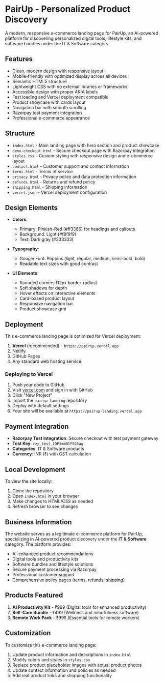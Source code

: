 # PairUp - Personalized Product Discovery

A modern, responsive e-commerce landing page for PairUp, an AI-powered platform for discovering personalized digital tools, lifestyle kits, and software bundles under the IT & Software category.

## Features

- Clean, modern design with responsive layout
- Mobile-friendly with optimized display across all devices
- Semantic HTML5 structure
- Lightweight CSS with no external libraries or frameworks
- Accessible design with proper ARIA labels
- Fast loading and Vercel deployment compatible
- Product showcase with cards layout
- Navigation bar with smooth scrolling
- Razorpay test payment integration
- Professional e-commerce appearance

## Structure

- `index.html` - Main landing page with hero section and product showcase
- `demo-checkout.html` - Secure checkout page with Razorpay integration
- `styles.css` - Custom styling with responsive design and e-commerce layout
- `contact.html` - Customer support and contact information
- `terms.html` - Terms of service
- `privacy.html` - Privacy policy and data protection information
- `refunds.html` - Returns and refund policy
- `shipping.html` - Shipping information
- `vercel.json` - Vercel deployment configuration

## Design Elements

- **Colors**: 
  - Primary: Pinkish-Red (#ff3366) for headings and callouts
  - Background: Light (#f9f9f9)
  - Text: Dark gray (#333333)

- **Typography**:
  - Google Font: Poppins (light, regular, medium, semi-bold, bold)
  - Readable text sizes with good contrast

- **UI Elements**:
  - Rounded corners (12px border-radius)
  - Soft shadows for depth
  - Hover effects on interactive elements
  - Card-based product layout
  - Responsive navigation bar
  - Product showcase grid

## Deployment

This e-commerce landing page is optimized for Vercel deployment:

1. **Vercel** (recommended) - `https://pairup.vercel.app`
2. Netlify
3. GitHub Pages
4. Any standard web hosting service

### Deploying to Vercel

1. Push your code to GitHub
2. Visit [vercel.com](https://vercel.com) and sign in with GitHub
3. Click "New Project"
4. Import the `pairup-landing` repository
5. Deploy with default settings
6. Your site will be available at `https://pairup-landing.vercel.app`

## Payment Integration

- **Razorpay Test Integration**: Secure checkout with test payment gateway
- **Test Key**: `rzp_test_1DP5mmOlF5G5ag`
- **Categories**: IT & Software products
- **Currency**: INR (₹) with GST calculation

## Local Development

To view the site locally:

1. Clone the repository
2. Open `index.html` in your browser
3. Make changes to HTML/CSS as needed
4. Refresh browser to see changes

## Business Information

The website serves as a legitimate e-commerce platform for PairUp, specializing in AI-powered product discovery under the **IT & Software** category. The platform provides:

- AI-enhanced product recommendations
- Digital tools and productivity kits
- Software bundles and lifestyle solutions
- Secure payment processing via Razorpay
- Professional customer support
- Comprehensive policy pages (terms, refunds, shipping)

## Products Featured

1. **AI Productivity Kit** - ₹999 (Digital tools for enhanced productivity)
2. **Self-Care Bundle** - ₹499 (Wellness and mindfulness software)
3. **Remote Work Pack** - ₹999 (Essential tools for remote workers)

## Customization

To customize this e-commerce landing page:

1. Update product information and descriptions in `index.html`
2. Modify colors and styles in `styles.css`
3. Replace product placeholder images with actual product photos
4. Update contact information and policies as needed
5. Add real product links and shopping functionality
